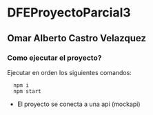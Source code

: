 # DFEProyectoParcial3
## Omar Alberto Castro Velazquez

### Como ejecutar el proyecto?

Ejecutar en orden los siguientes comandos:

```
  npm i
  npm start
```


- El proyecto se conecta a una api (mockapi)
